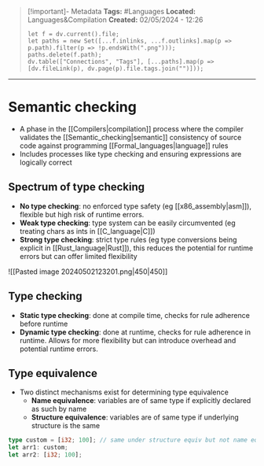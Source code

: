 > [!important]- Metadata
> **Tags:** #Languages 
> **Located:** Languages&Compilation
> **Created:** 02/05/2024 - 12:26
> ```dataviewjs
> let f = dv.current().file;
> let paths = new Set([...f.inlinks, ...f.outlinks].map(p => p.path).filter(p => !p.endsWith(".png")));
> paths.delete(f.path);
> dv.table(["Connections", "Tags"], [...paths].map(p => [dv.fileLink(p), dv.page(p).file.tags.join("")]));
> ```

___
# Semantic checking
- A phase in the [[Compilers|compilation]]  process where the compiler validates the [[Semantic_checking|semantic]] consistency of  source code against programming [[Formal_languages|language]] rules
- Includes processes like type checking and ensuring expressions are logically correct
## Spectrum of type checking
- **No type checking**: no enforced type safety (eg [[x86_assembly|asm]]), flexible but high risk of runtime errors.
- **Weak type checking**: type system can be easily circumvented (eg treating chars as ints in [[C_language|C]])
- **Strong type checking**: strict type rules (eg type conversions being explicit in [[Rust_language|Rust]]), this  reduces the potential for runtime errors but can offer limited flexibility

![[Pasted image 20240502123201.png|450|450]]
## Type checking
- **Static type checking**: done at compile time, checks for rule adherence before runtime
- **Dynamic type checking**: done at runtime, checks for rule adherence in runtime. Allows for more flexibility but can introduce overhead and potential runtime errors.

## Type equivalence
- Two distinct mechanisms exist for determining type equivalence  
    - **Name equivalence**: variables are of same type if explicitly declared as such by name
    - **Structure equivalence**: variables are of same type if underlying structure is the same 

```rust
type custom = [i32; 100]; // same under structure equiv but not name equiv
let arr1: custom;
let arr2: [i32; 100];
```

